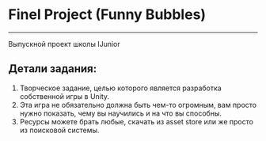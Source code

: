 # Finel Project (Funny Bubbles)
_______________________________
Выпускной проект школы IJunior

## Детали задания: 
1. Творческое задание, целью которого является разработка собственной игры в Unity.
2. Эта игра не обязательно должна быть чем-то огромным, вам просто нужно показать, чему вы научились и на что вы способны.
3. Ресурсы можете брать любые, скачать из asset store или же просто из поисковой системы.
